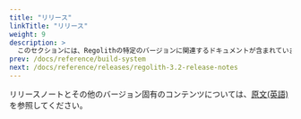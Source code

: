 ```yaml
---
title: "リリース"
linkTitle: "リリース"
weight: 9
description: >
  このセクションには、Regolithの特定のバージョンに関連するドキュメントが含まれています
prev: /docs/reference/build-system
next: /docs/reference/releases/regolith-3.2-release-notes
---
```


リリースノートとその他のバージョン固有のコンテンツについては、[原文(英語)](/docs/reference/Releases)を参照してください。

